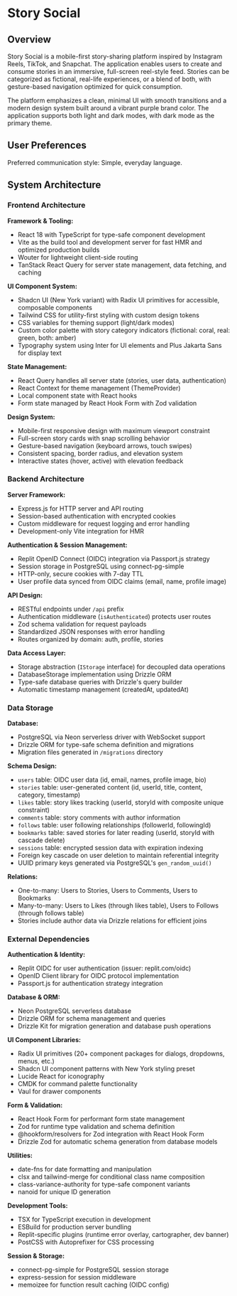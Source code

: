 # Story Social

## Overview

Story Social is a mobile-first story-sharing platform inspired by Instagram Reels, TikTok, and Snapchat. The application enables users to create and consume stories in an immersive, full-screen reel-style feed. Stories can be categorized as fictional, real-life experiences, or a blend of both, with gesture-based navigation optimized for quick consumption.

The platform emphasizes a clean, minimal UI with smooth transitions and a modern design system built around a vibrant purple brand color. The application supports both light and dark modes, with dark mode as the primary theme.

## User Preferences

Preferred communication style: Simple, everyday language.

## System Architecture

### Frontend Architecture

**Framework & Tooling:**
- React 18 with TypeScript for type-safe component development
- Vite as the build tool and development server for fast HMR and optimized production builds
- Wouter for lightweight client-side routing
- TanStack React Query for server state management, data fetching, and caching

**UI Component System:**
- Shadcn UI (New York variant) with Radix UI primitives for accessible, composable components
- Tailwind CSS for utility-first styling with custom design tokens
- CSS variables for theming support (light/dark modes)
- Custom color palette with story category indicators (fictional: coral, real: green, both: amber)
- Typography system using Inter for UI elements and Plus Jakarta Sans for display text

**State Management:**
- React Query handles all server state (stories, user data, authentication)
- React Context for theme management (ThemeProvider)
- Local component state with React hooks
- Form state managed by React Hook Form with Zod validation

**Design System:**
- Mobile-first responsive design with maximum viewport constraint
- Full-screen story cards with snap scrolling behavior
- Gesture-based navigation (keyboard arrows, touch swipes)
- Consistent spacing, border radius, and elevation system
- Interactive states (hover, active) with elevation feedback

### Backend Architecture

**Server Framework:**
- Express.js for HTTP server and API routing
- Session-based authentication with encrypted cookies
- Custom middleware for request logging and error handling
- Development-only Vite integration for HMR

**Authentication & Session Management:**
- Replit OpenID Connect (OIDC) integration via Passport.js strategy
- Session storage in PostgreSQL using connect-pg-simple
- HTTP-only, secure cookies with 7-day TTL
- User profile data synced from OIDC claims (email, name, profile image)

**API Design:**
- RESTful endpoints under `/api` prefix
- Authentication middleware (`isAuthenticated`) protects user routes
- Zod schema validation for request payloads
- Standardized JSON responses with error handling
- Routes organized by domain: auth, profile, stories

**Data Access Layer:**
- Storage abstraction (`IStorage` interface) for decoupled data operations
- DatabaseStorage implementation using Drizzle ORM
- Type-safe database queries with Drizzle's query builder
- Automatic timestamp management (createdAt, updatedAt)

### Data Storage

**Database:**
- PostgreSQL via Neon serverless driver with WebSocket support
- Drizzle ORM for type-safe schema definition and migrations
- Migration files generated in `/migrations` directory

**Schema Design:**
- `users` table: OIDC user data (id, email, names, profile image, bio)
- `stories` table: user-generated content (id, userId, title, content, category, timestamp)
- `likes` table: story likes tracking (userId, storyId with composite unique constraint)
- `comments` table: story comments with author information
- `follows` table: user following relationships (followerId, followingId)
- `bookmarks` table: saved stories for later reading (userId, storyId with cascade delete)
- `sessions` table: encrypted session data with expiration indexing
- Foreign key cascade on user deletion to maintain referential integrity
- UUID primary keys generated via PostgreSQL's `gen_random_uuid()`

**Relations:**
- One-to-many: Users to Stories, Users to Comments, Users to Bookmarks
- Many-to-many: Users to Likes (through likes table), Users to Follows (through follows table)
- Stories include author data via Drizzle relations for efficient joins

### External Dependencies

**Authentication & Identity:**
- Replit OIDC for user authentication (issuer: replit.com/oidc)
- OpenID Client library for OIDC protocol implementation
- Passport.js for authentication strategy integration

**Database & ORM:**
- Neon PostgreSQL serverless database
- Drizzle ORM for schema management and queries
- Drizzle Kit for migration generation and database push operations

**UI Component Libraries:**
- Radix UI primitives (20+ component packages for dialogs, dropdowns, menus, etc.)
- Shadcn UI component patterns with New York styling preset
- Lucide React for iconography
- CMDK for command palette functionality
- Vaul for drawer components

**Form & Validation:**
- React Hook Form for performant form state management
- Zod for runtime type validation and schema definition
- @hookform/resolvers for Zod integration with React Hook Form
- Drizzle Zod for automatic schema generation from database models

**Utilities:**
- date-fns for date formatting and manipulation
- clsx and tailwind-merge for conditional class name composition
- class-variance-authority for type-safe component variants
- nanoid for unique ID generation

**Development Tools:**
- TSX for TypeScript execution in development
- ESBuild for production server bundling
- Replit-specific plugins (runtime error overlay, cartographer, dev banner)
- PostCSS with Autoprefixer for CSS processing

**Session & Storage:**
- connect-pg-simple for PostgreSQL session storage
- express-session for session middleware
- memoizee for function result caching (OIDC config)